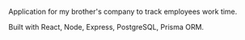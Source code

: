 Application for my brother's company to track employees work time.

Built with React, Node, Express, PostgreSQL, Prisma ORM.
